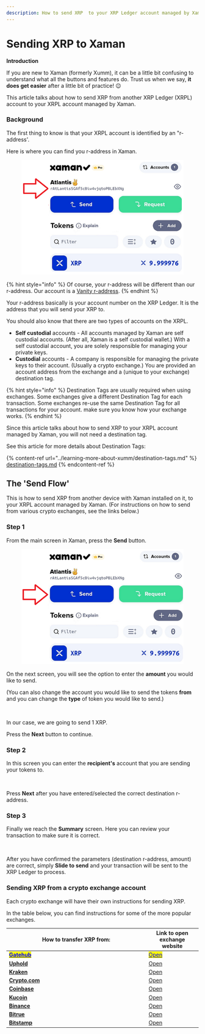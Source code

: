 ```yaml
---
description: How to send XRP  to your XRP Ledger account managed by Xaman
---
```


# Sending XRP to Xaman

**Introduction**

If you are new to Xaman (formerly Xumm), it can be a little bit confusing to understand what all the buttons and features do. Trust us when we say, **it does get easier** after a little bit of practice! 😉

This article talks about how to send XRP from another XRP Ledger (XRPL) account to your XRPL account managed by Xaman.

### **Background**

The first thing to know is that your XRPL account is identified by an "r-address'.

Here is where you can find you r-address in Xaman.



<figure><img src="../.gitbook/assets/Send flow - 1.png" alt=""><figcaption></figcaption></figure>

{% hint style="info" %}
Of course, your r-address will be different than our r-address. Our account is a [Vanity r-address](../xaman-pro/features-of-pro/vanity-addresses.md).
{% endhint %}

Your r-address basically is your account number on the XRP Ledger. It is the address that you will send your XRP to.

You should also know that there are two types of accounts on the XRPL.

* **Self custodial** accounts - All accounts managed by Xaman are self custodial accounts. (After all, Xaman is a self custodial wallet.) With a self custodial account, you are solely responsible for managing your private keys.
* **Custodial** accounts - A company is responsible for managing the private keys to their account. (Usually a crypto exchange.) You are provided an account address from the exchange and a (unique to your exchange) destination tag.

{% hint style="info" %}
Destination Tags are usually required when using exchanges. Some exchanges give a different Destination Tag for each transaction. Some exchanges re-use the same Destination Tag for all transactions for your account. make sure you know how your exchange works.
{% endhint %}

Since this article talks about how to send XRP to your XRPL account managed by Xaman, you will not need a destination tag.&#x20;

See this article for more details about Destination Tags:

{% content-ref url="../learning-more-about-xumm/destination-tags.md" %}
[destination-tags.md](../learning-more-about-xumm/destination-tags.md)
{% endcontent-ref %}

## The '**Send Flow**'

This is how to send XRP from another device with Xaman installed on it, to your XRPL account managed by Xaman. (For instructions on how to send from various crypto exchanges, see the links below.)

### **Step 1**

From the main screen in Xaman, press the **Send** button.

<figure><img src="../.gitbook/assets/Xaman - Send button.png" alt=""><figcaption></figcaption></figure>

On the next screen, you will see the option to enter the **amount** you would like to send.

(You can also change the account you would like to send the tokens **from** and you can change the **type** of token you would like to send.)

<figure><img src="../.gitbook/assets/Send screen - 2.png" alt=""><figcaption></figcaption></figure>

In our case, we are going to send 1 XRP.

Press the **Next** button to continue.

### **Step 2**

In this screen you can enter the **recipient's** account that you are sending your tokens to.

<figure><img src="../.gitbook/assets/Recipient screen.png" alt=""><figcaption></figcaption></figure>

Press **Next** after you have entered/selected the correct destination r-address.

### **Step 3**

Finally we reach the **Summary** screen. Here you can review your transaction to make sure it is correct.

<figure><img src="../.gitbook/assets/Summary.png" alt=""><figcaption></figcaption></figure>

After you have confirmed the parameters (destination r-address, amount) are correct, simply **Slide to send** and your transaction will be sent to the XRP Ledger to process.

### Sending XRP from a crypto exchange account

Each crypto exchange will have their own instructions for sending XRP.

In the table below, you can find instructions for some of the more popular exchanges.



<table><thead><tr><th width="352">How to transfer XRP from:</th><th>Link to open exchange website</th></tr></thead><tbody><tr><td><a href="how-to-activate-a-new-xrpl-account/from-gatehub.md"><mark style="color:blue;"><strong>Gatehub</strong></mark></a></td><td><a href="https://gatehub.net/"><mark style="color:blue;">Open</mark></a></td></tr><tr><td><a href="how-to-activate-a-new-xrpl-account/from-uphold.md"><strong>Uphold</strong></a></td><td><a href="https://uphold.com/">Open</a></td></tr><tr><td><a href="how-to-activate-a-new-xrpl-account/from-kraken.md"><strong>Kraken</strong></a></td><td><a href="https://www.kraken.com/">Open</a></td></tr><tr><td><a href="how-to-activate-a-new-xrpl-account/from-crypto.com.md"><strong>Crypto.com</strong></a></td><td><a href="https://crypto.com/">Open</a></td></tr><tr><td><a href="how-to-activate-a-new-xrpl-account/from-coinbase.md"><strong>Coinbase</strong></a></td><td><a href="https://www.coinbase.com/">Open</a></td></tr><tr><td><a href="how-to-activate-a-new-xrpl-account/from-kucoin.md"><strong>Kucoin</strong></a></td><td><a href="https://www.kucoin.com/">Open</a></td></tr><tr><td><a href="how-to-activate-a-new-xrpl-account/from-binance.md"><strong>Binance</strong></a></td><td><a href="https://www.binance.com/en">Open</a></td></tr><tr><td><a href="how-to-activate-a-new-xrpl-account/from-bitrue.md"><strong>Bitrue</strong></a></td><td><a href="https://www.bitrue.com/">Open</a></td></tr><tr><td><a href="how-to-activate-a-new-xrpl-account/from-bitstamp.md"><strong>Bitstamp</strong></a></td><td><a href="https://www.bitstamp.net/">Open</a></td></tr></tbody></table>

